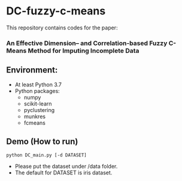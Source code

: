 # DC-fuzzy-c-means
This repository contains codes for the paper:<br>
### An Effective Dimension– and Correlation-based Fuzzy C-Means Method for Imputing Incomplete Data

## Environment:<br>
  * At least Python 3.7
  * Python packages:
    * numpy
    * scikit-learn
    * pyclustering
    * munkres
    * fcmeans

## Demo (How to run)
```
python DC_main.py [-d DATASET]
```
* Please put the dataset under /data folder.
* The default for DATASET is iris dataset.
